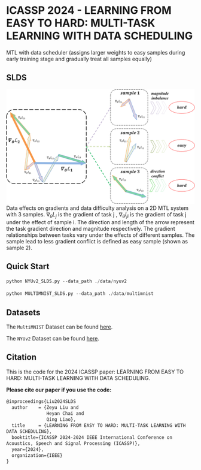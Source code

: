 # ICASSP 2024 - LEARNING FROM EASY TO HARD: MULTI-TASK LEARNING WITH DATA SCHEDULING
MTL with data scheduler (assigns larger weights to easy samples during early training stage and gradually treat all samples equally)
## SLDS
![SLDS Diagram](https://github.com/ZeyuLiu0706/SLDS/blob/main/img/SLDS.png)
Data effects on gradients and data difficulty analysis on a 2D MTL system with 3 samples. $∇_θL_j$ is the gradient of task j , $∇_θl_{ji}$ is the gradient of task j under the effect of sample i. The direction and length of the arrow represent the task gradient direction and magnitude respectively. The gradient relationships between tasks vary under the effects of different samples. The sample lead to less gradient conflict is defined as easy sample (shown as sample 2).
## Quick Start 
```python
python NYUv2_SLDS.py --data_path ./data/nyuv2

python MULTIMNIST_SLDS.py --data_path ./data/multimnist
```

## Datasets

The `MultiMNIST` Dataset can be found [here](https://github.com/intel-isl/MultiObjectiveOptimization).

The `NYUv2` Dataset can be found [here](https://drive.google.com/file/d/11pWuQXMFBNMIIB4VYMzi9RPE-nMOBU8g/view).


## Citation
This is the code for the 2024 ICASSP paper: LEARNING FROM EASY TO HARD: MULTI-TASK LEARNING WITH DATA SCHEDULING.

**Please cite our paper if you use the code:**
```
@inproceedings{Liu2024SLDS
  author    = {Zeyu Liu and
               Heyan Chai and
               Qing Liao},
  title     = {LEARNING FROM EASY TO HARD: MULTI-TASK LEARNING WITH DATA SCHEDULING},
  booktitle={ICASSP 2024-2024 IEEE International Conference on Acoustics, Speech and Signal Processing (ICASSP)},
  year={2024},
  organization={IEEE}
}
```
